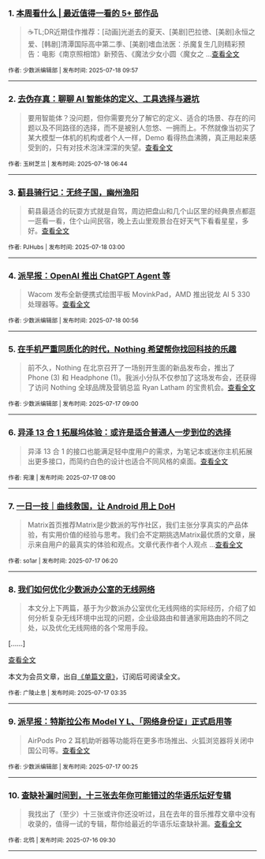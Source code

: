### 1. [本周看什么 | 最近值得一看的 5+ 部作品](https://sspai.com/post/101149)

> ☕️TL;DR近期佳作推荐：[动画]光逝去的夏天、[美剧]巴拉徳、[美剧]永恒之爱、[韩剧]清潭国际高中第二季、[美剧]嗜血法医：杀魔复生几则精彩预告：电影《南京照相馆》新预告、《魔法少女小圆〈魔女之 ...[查看全文](https://sspai.com/post/101149) 

<sub>作者: 少数派编辑部 | 发布时间: 2025-07-18 09:57</sub>

---


### 2. [去伪存真：聊聊 AI 智能体的定义、工具选择与避坑](https://sspai.com/post/101085)

> 要用智能体？没问题，但你需要充分了解它的定义、适合的场景、存在的问题以及不同路径的选择，而不是被别人忽悠、一拥而上。不然就像当初买了某大模型一体机的机构或者个人一样，Demo 看得热血沸腾，真正用起来感受到的，只有对技术泡沫深深的失望。[查看全文](https://sspai.com/post/101085) 

<sub>作者: 玉树芝兰 | 发布时间: 2025-07-18 06:44</sub>

---


### 3. [蓟县骑行记：无终子国，幽州渔阳](https://sspai.com/post/101043)

> 蓟县最适合的玩耍方式就是自驾，周边把盘山和几个山区里的经典景点都逛一逛看一看，住个山间民宿，晚上去山里观景台在好天气下看看星星，多好。[查看全文](https://sspai.com/post/101043) 

<sub>作者: PJHubs | 发布时间: 2025-07-18 03:00</sub>

---


### 4. [派早报：OpenAI 推出 ChatGPT Agent 等](https://sspai.com/post/101138)

> Wacom 发布全新便携式绘图平板 MovinkPad，AMD 推出锐龙 AI 5 330 处理器等。[查看全文](https://sspai.com/post/101138) 

<sub>作者: 少数派编辑部 | 发布时间: 2025-07-18 00:56</sub>

---


### 5. [在手机严重同质化的时代，Nothing 希望帮你找回科技的乐趣](https://sspai.com/post/101101)

> 前不久，Nothing 在北京召开了一场别开生面的新品发布会，推出了 Phone (3) 和 Headphone (1)。我派小分队不仅参加了这场发布会，还获得了访问 Nothing 全球品牌及营销总监 Ryan Latham 的宝贵机会。[查看全文](https://sspai.com/post/101101) 

<sub>作者: 少数派编辑部 | 发布时间: 2025-07-17 09:00</sub>

---


### 6. [异泽 13 合 1 拓展坞体验：或许是适合普通人一步到位的选择](https://sspai.com/post/101076)

> 异泽 13 合 1 的接口也能满足轻中度用户的需求，为笔记本或迷你主机拓展出更多接口，而简约白色的设计也适合不同风格的桌面。[查看全文](https://sspai.com/post/101076) 

<sub>作者: 宛潼 | 发布时间: 2025-07-17 08:00</sub>

---


### 7. [一日一技｜曲线救国，让 Android 用上 DoH](https://sspai.com/post/100874)

> Matrix首页推荐Matrix是少数派的写作社区，我们主张分享真实的产品体验，有实用价值的经验与思考。我们会不定期挑选Matrix最优质的文章，展示来自用户的最真实的体验和观点。文章代表作者个人观点 ...[查看全文](https://sspai.com/post/100874) 

<sub>作者: so1ar | 发布时间: 2025-07-17 06:20</sub>

---


### 8. [我们如何优化少数派办公室的无线网络](https://sspai.com/prime/story/office-wireless-network-optimization-1)

> 本文分上下两篇，基于为少数派办公室优化无线网络的实际经历，介绍了如何分析复杂无线环境中出现的问题，企业级路由和普通家用路由的不同之处，以及优化无线网络的各个常用手段。

[......]

[查看全文](https://sspai.com/prime/story/office-wireless-network-optimization-1)

本文为会员文章，出自[《单篇文章》](https://sspai.com/prime/precog/single)，订阅后可阅读全文。 

<sub>作者: 广陵止息 | 发布时间: 2025-07-17 03:35</sub>

---


### 9. [派早报：特斯拉公布 Model Y L、「网络身份证」正式启用等](https://sspai.com/post/101107)

> AirPods Pro 2 耳机助听器等功能将在更多市场推出、火狐浏览器将关闭中国公司等。[查看全文](https://sspai.com/post/101107) 

<sub>作者: 少数派编辑部 | 发布时间: 2025-07-17 00:25</sub>

---


### 10. [查缺补漏时间到，十三张去年你可能错过的华语乐坛好专辑](https://sspai.com/post/101091)

> 我找出了（至少）十三张或许你还没听过，且在去年的音乐推荐文章中没有收录的，值得一试的专辑，帮你给最近的华语乐坛查缺补漏。[查看全文](https://sspai.com/post/101091) 

<sub>作者: 北鸮 | 发布时间: 2025-07-16 09:30</sub>

---

